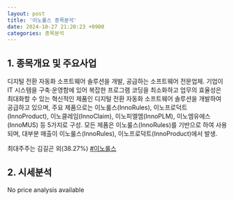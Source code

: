 ```yaml
---
layout: post
title: '이노룰스 종목분석'
date: 2024-10-27 21:20:23 +0900
categories: 종목분석
---
```


## 1. 종목개요 및 주요사업

디지털 전환 자동화 소프트웨어 솔루션을 개발, 공급하는 소프트웨어 전문업체. 기업이 IT 시스템을 구축·운영함에 있어 복잡한 프로그램 코딩을 최소화하고 업무의 효율성은 최대화할 수 있는 혁신적인 제품인 디지털 전환 자동화 소프트웨어 솔루션을 개발하여 공급하고 있으며, 주요 제품으로는 이노룰스(InnoRules), 이노프로덕트(InnoProduct), 이노클레임(InnoClaim), 이노피엘엠(InnoPLM), 이노엠유에스(InnoMUS) 등 5가지로 구성. 모든 제품은 이노룰스(InnoRules)를 기반으로 하여 사용되며, 대부분 매출이 이노룰스(InnoRules), 이노프로덕트(InnoProduct)에서 발생.

최대주주는 김길곤 외(38.27%)
[#이노룰스](#)

## 2. 시세분석

No price analysis available

